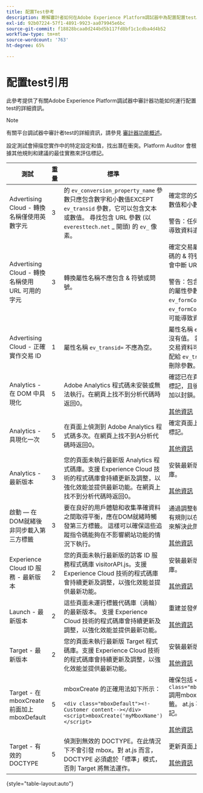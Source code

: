 ```yaml
---
title: 配置Test參考
description: 瞭解審計者如何在Adobe Experience Platform調試器中為配置配置test。
exl-id: 92b07224-57f1-4891-9923-aa079945e6bc
source-git-commit: f18828bcaa0d244bd5b117fd8bf1c1cdba4d4b52
workflow-type: tm+mt
source-wordcount: '763'
ht-degree: 65%

---
```


# 配置test引用

此參考提供了有關Adobe Experience Platform調試器中審計器功能如何運行配置test的詳細資訊。

>[!NOTE]
>
>有關平台調試器中審計者test的詳細資訊，請參見 [審計器功能概述](./overview.md)。

設定測試會掃描您實作中的特定設定和值，找出潛在衝突。Platform Auditor 會根據其他規則和建議的最佳實務來評估標記。

| 測試 | 重量 | 標準 | 建議 |
| --- | --- | --- | --- |
| Advertising Cloud - 轉換名稱僅使用英數字元 | 3 | 的 `ev_conversion_property_name` 參數只應包含數字和小數值EXCEPT `ev_transid` 參數，它可以包含文本或數值。 尋找包含 URL 參數 (以 `everesttech.net` _ 開頭) 的 `ev_` 像素。 | 確定您的交易屬性參數只包含數值和小數值。<br><br>警告：任何其他值類型都可能導致資料遺失。 |
| Advertising Cloud - 轉換名稱使用 URL 可用的字元 | 3 | 轉換屬性名稱不應包含 &amp; 符號或問號。 | 確定交易屬性參數未包含非編碼的 &amp; 符號或問號。這些符號會中斷 URL 格式。<br><br>警告：包含非編碼和號或問號的屬性參數(例如：  `ev_formComplete?=1` 或  `ev_formComplete&Submit=1`)，可能導致資料丟失。 |
| Advertising Cloud - 正確實作交易 ID | 1 | 屬性名稱  `ev_transid=` 不應為空。 | 屬性名稱  `ev_transid=` 不應該沒有值。 若將其保留為空白，交易資料可能會遺失。將值分配給 `ev_transid=` 或從像素中刪除參數。 |
| Analytics - 在 DOM 中具現化 | 5 | Adobe Analytics 程式碼未安裝或無法執行。在網頁上找不到分析代碼時返回0。 | 確認已在頁面上實作 Analytics 標記，且後續指令碼活動不會加以封鎖。<br><br>[其他資訊](https://experienceleague.adobe.com/docs/analytics/implementation/home.html?lang=zh-Hant) |
| Analytics - 具現化一次 | 5 | 在頁面上偵測到 Adobe Analytics 程式碼多次。在網頁上找不到A分析代碼時返回0。 | 確定頁面上只有一個 Analytics 標記。<br><br>[其他資訊](https://experienceleague.adobe.com/docs/analytics/implementation/home.html) |
| Analytics - 最新版本 | 3 | 您的頁面未執行最新版 Analytics 程式碼庫。支援 Experience Cloud 技術的程式碼庫會持續更新及調整，以強化效能並提供最新功能。在網頁上找不到分析代碼時返回0。 | 安裝最新版的 Analytics 程式庫。<br><br>[其他資訊](https://experienceleague.adobe.com/docs/analytics/implementation/appmeasurement-updates.html) |
| 啟動 — 在DOM就緒後非同步載入第三方標籤 | 3 | 要在良好的用戶體驗和收集準確資料之間取得平衡，應在DOM就緒時觸發第三方標籤。 這樣可以確保這些追蹤指令碼能夠在不影響網站功能的情況下執行。 | 通過調整執行第三方像素的所有規則以在DOM Ready時激發來解決此問題。<br><br>[其他資訊](https://experienceleague.adobe.com/docs/experience-platform/tags/ui/rules.html) |
| Experience Cloud ID 服務 - 最新版本 | 2 | 您的頁面未執行最新版的訪客 ID 服務程式碼庫 visitorAPI.js。支援 Experience Cloud 技術的程式碼庫會持續更新及調整，以強化效能並提供最新功能。 | 安裝最新版的訪客 ID 服務程式庫。<br><br>[其他資訊](https://experienceleague.adobe.com/docs/id-service/using/id-service-api/library.html) |
| Launch - 最新版本 | 2 | 這些頁面未運行標籤代碼庫（渦輪）的最新版本。 支援 Experience Cloud 技術的程式碼庫會持續更新及調整，以強化效能並提供最新功能。 | 重建並發佈標籤庫。<br><br>[其他資訊](https://experienceleague.adobe.com/docs/experience-platform/tags/get-started/quick-start.html) |
| Target - 最新版本 | 2 | 您的頁面未執行最新版 Target 程式碼庫。支援 Experience Cloud 技術的程式碼庫會持續更新及調整，以強化效能並提供最新功能。 | 安裝最新版的 Target 程式庫。<br><br>[其他資訊](https://experienceleague.adobe.com/docs/target/using/implement-target/client-side/implement-target-for-client-side-web.html) |
| Target - 在 mboxCreate 前面加上 mboxDefault | 5 | mboxCreate 的正確用法如下所示：<br><br> `<div class="mboxDefault"><!-Customer content--></div><script>mboxCreate('myMboxName')</script>` | 確保包括  `<div class="mboxDefault"></div>` 調用mboxCreate()之前的標籤。 at.js 不會為您加上此標記。<br><br>[其他資訊](https://experienceleague.adobe.com/docs/target/using/implement-target/client-side/implement-target-for-client-side-web.html) |
| Target - 有效的 DOCTYPE | 5 | 偵測到無效的 DOCTYPE。在此情況下不會引發 mbox。對 at.js 而言，DOCTYPE 必須處於「標準」模式，否則 Target 將無法運作。 | 更新頁面上的 DOCTYPE。<br><br>[其他資訊](https://experienceleague.adobe.com/docs/target/using/implement-target/client-side/at-js-implementation/faq-at-js/target-atjs-faq.html) |

{style=&quot;table-layout:auto&quot;}
